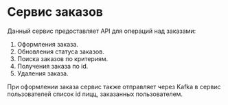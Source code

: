 # Сервис заказов

Данный сервис предоставляет API для операций над заказами:
1. Оформления заказа.
2. Обновления статуса заказов.
3. Поиска заказов по критериям.
4. Получения заказа по id.
5. Удаления заказа.

При оформлении заказа сервис также отправляет через Kafka
в сервис пользователей список id пицц, заказанных пользователем.
